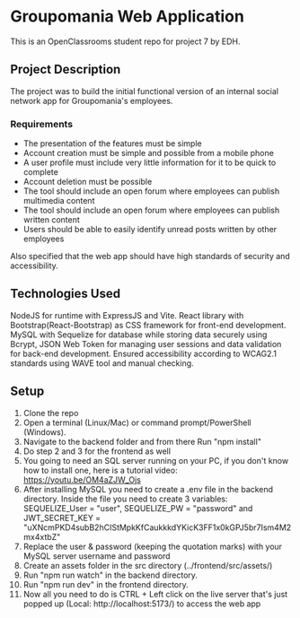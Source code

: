 # Groupomania Web Application

This is an OpenClassrooms student repo for project 7 by EDH.

## Project Description

The project was to build the initial functional version of an internal social network app for Groupomania's employees.

### Requirements
- The presentation of the features must be simple
- Account creation must be simple and possible from a mobile phone
- A user profile must include very little information for it to be quick to complete
- Account deletion must be possible
- The tool should include an open forum where employees can publish multimedia content
- The tool should include an open forum where employees can publish written content
- Users should be able to easily identify unread posts written by other employees

Also specified that the web app should have high standards of security and accessibility.

## Technologies Used 

NodeJS for runtime with ExpressJS and Vite. React library with Bootstrap(React-Bootstrap) as CSS framework for front-end development. 
MySQL with Sequelize for database while storing data securely using Bcrypt, JSON Web Token for managing user sessions and data validation for back-end development.
Ensured accessibility according to WCAG2.1 standards using WAVE tool and manual checking.

## Setup

1. Clone the repo
2. Open a terminal (Linux/Mac) or command prompt/PowerShell (Windows). 
3. Navigate to the backend folder and from there Run "npm install"  
4. Do step 2 and 3 for the frontend as well 
5. You going to need an SQL server running on your PC, if you don't know how to install one, here is a tutorial video: https://youtu.be/OM4aZJW_Ojs
6. After installing MySQL you need to create a .env file in the backend directory. Inside the file you need to create 3 variables: SEQUELIZE_User = "user",
SEQUELIZE_PW = "password" and JWT_SECRET_KEY = "uXNcmPKD4subB2hCIStMpkKfCaukkkdYKicK3FF1x0kGPJ5br7Ism4M2mx4xtbZ"
6. Replace the user & password (keeping the quotation marks) with your MySQL server username and password
7. Create an assets folder in the src directory (../frontend/src/assets/)
8. Run "npm run watch" in the backend directory.
9. Run "npm run dev" in the frontend directory.
10. Now all you need to do is CTRL + Left click on the live server that's just popped up (Local: http://localhost:5173/) to access the web app
